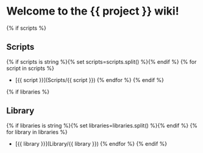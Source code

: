 # Welcome to the {{ project }} wiki!

{% if scripts %}
## Scripts
{% if scripts is string %}{% set scripts=scripts.split() %}{% endif %}
{% for script in scripts %}
- [{{ script }}](Scripts/{{ script }})
{% endfor %}
{% endif %}

{% if libraries %}
## Library
{% if libraries is string %}{% set libraries=libraries.split() %}{% endif %}
{% for library in libraries %}
- [{{ library }}](Library/{{ library }})
{% endfor %}
{% endif %}
